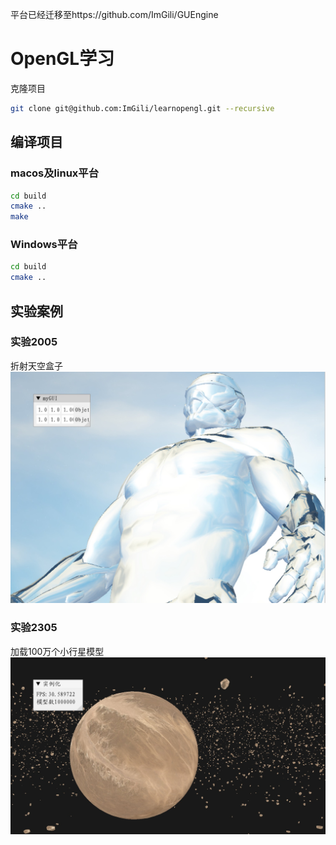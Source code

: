 平台已经迁移至https://github.com/ImGili/GUEngine
# OpenGL学习
克隆项目
```bash
git clone git@github.com:ImGili/learnopengl.git --recursive
```

## 编译项目
### macos及linux平台
```bash
cd build 
cmake ..
make
```
### Windows平台
```bash
cd build 
cmake ..
```

## 实验案例

### 实验2005
折射天空盒子
![折射天空盒子](./docs/imgs/2005.jpg)

### 实验2305
加载100万个小行星模型
![小心星实验](./docs/imgs/2305.jpg)